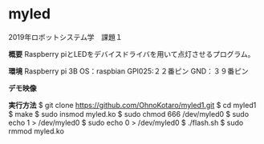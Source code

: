 # myled

2019年ロボットシステム学　課題１

**概要**
Raspberry piとLEDをデバイスドライバを用いて点灯させるプログラム。

**環境**
 Raspberry pi 3B
OS：raspbian
GPI025:２２番ピン
GND：３９番ピン

**デモ映像**


**実行方法**
$ git clone https://github.com/OhnoKotaro/myled1.git
$ cd myled1
$ make
$ sudo insmod myled.ko
$ sudo chmod 666 /dev/myled0
$ sudo echo 1 > /dev/myled0
$ sudo echo 0 > /dev/myled0
$ ./flash.sh
$ sudo rmmod myled.ko

